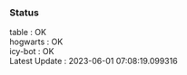 ### Status


table : OK  
hogwarts : OK  
icy-bot : OK  
Latest Update : 2023-06-01 07:08:19.099316
